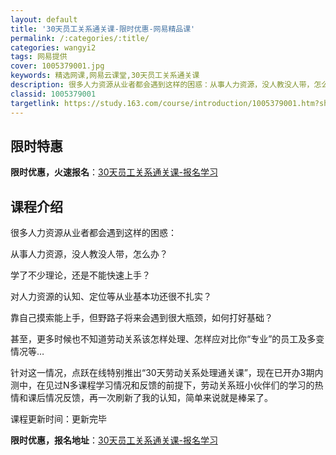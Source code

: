 ```yaml
---
layout: default
title: '30天员工关系通关课-限时优惠-网易精品课'
permalink: /:categories/:title/
categories: wangyi2
tags: 网易提供
cover: 1005379001.jpg
keywords: 精选网课,网易云课堂,30天员工关系通关课
description: 很多人力资源从业者都会遇到这样的困惑：从事人力资源，没人教没人带，怎么办？学了不少理论，还是不能快速上手？对人力资源的认
classid: 1005379001
targetlink: https://study.163.com/course/introduction/1005379001.htm?share=1&shareId=1025206652&utm_campaign=share&utm_medium=iphoneShare&utm_source=&utm_u=1025206652
---
```


## 限时特惠

**限时优惠，火速报名**：[30天员工关系通关课-报名学习](https://study.163.com/course/introduction/1005379001.htm?share=1&shareId=1025206652&utm_campaign=share&utm_medium=iphoneShare&utm_source=&utm_u=1025206652)

## 课程介绍

很多人力资源从业者都会遇到这样的困惑：



从事人力资源，没人教没人带，怎么办？

学了不少理论，还是不能快速上手？

对人力资源的认知、定位等从业基本功还很不扎实？

靠自己摸索能上手，但野路子将来会遇到很大瓶颈，如何打好基础？

甚至，更多时候也不知道劳动关系该怎样处理、怎样应对比你“专业”的员工及多变情况等…



针对这一情况，点跃在线特别推出“30天劳动关系处理通关课”，现在已开办3期内测中，在见过N多课程学习情况和反馈的前提下，劳动关系班小伙伴们的学习的热情和课后情况反馈，再一次刷新了我的认知，简单来说就是棒呆了。



课程更新时间：更新完毕

**限时优惠，报名地址**：[30天员工关系通关课-报名学习](https://study.163.com/course/introduction/1005379001.htm?share=1&shareId=1025206652&utm_campaign=share&utm_medium=iphoneShare&utm_source=&utm_u=1025206652)

